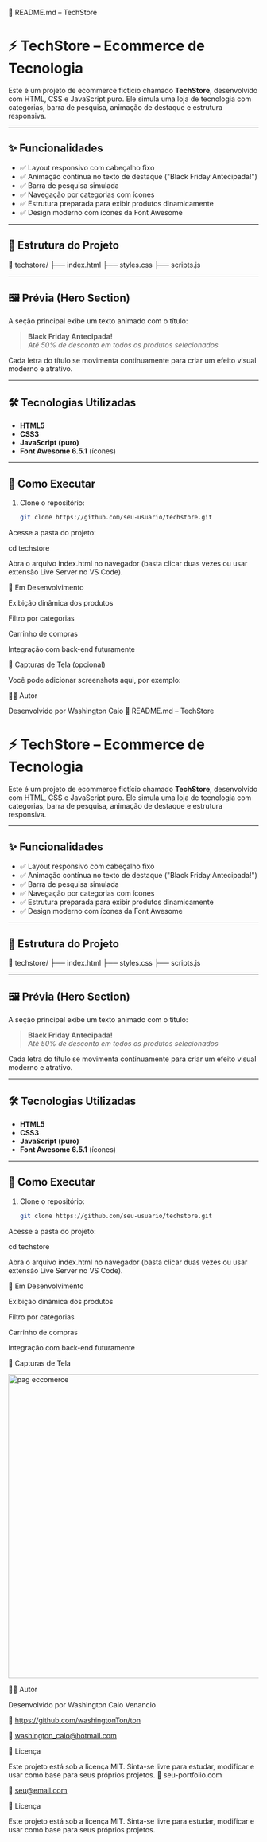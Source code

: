 📄 README.md – TechStore
# ⚡ TechStore – Ecommerce de Tecnologia

Este é um projeto de ecommerce fictício chamado **TechStore**, desenvolvido com HTML, CSS e JavaScript puro. Ele simula uma loja de tecnologia com categorias, barra de pesquisa, animação de destaque e estrutura responsiva.

---

## ✨ Funcionalidades

- ✅ Layout responsivo com cabeçalho fixo
- ✅ Animação contínua no texto de destaque ("Black Friday Antecipada!")
- ✅ Barra de pesquisa simulada
- ✅ Navegação por categorias com ícones
- ✅ Estrutura preparada para exibir produtos dinamicamente
- ✅ Design moderno com ícones da Font Awesome

---

## 📂 Estrutura do Projeto



📁 techstore/
├── index.html
├── styles.css
├── scripts.js


---

## 🖼️ Prévia (Hero Section)

A seção principal exibe um texto animado com o título:

> **Black Friday Antecipada!**  
> _Até 50% de desconto em todos os produtos selecionados_

Cada letra do título se movimenta continuamente para criar um efeito visual moderno e atrativo.

---

## 🛠️ Tecnologias Utilizadas

- **HTML5**
- **CSS3**
- **JavaScript (puro)**
- **Font Awesome 6.5.1** (ícones)

---

## 📜 Como Executar

1. Clone o repositório:
   ```bash
   git clone https://github.com/seu-usuario/techstore.git


Acesse a pasta do projeto:

cd techstore


Abra o arquivo index.html no navegador (basta clicar duas vezes ou usar extensão Live Server no VS Code).

🚧 Em Desenvolvimento

Exibição dinâmica dos produtos

Filtro por categorias

Carrinho de compras

Integração com back-end futuramente

📸 Capturas de Tela (opcional)

Você pode adicionar screenshots aqui, por exemplo:


🧑‍💻 Autor

Desenvolvido por Washington Caio 📄 README.md – TechStore
# ⚡ TechStore – Ecommerce de Tecnologia

Este é um projeto de ecommerce fictício chamado **TechStore**, desenvolvido com HTML, CSS e JavaScript puro. Ele simula uma loja de tecnologia com categorias, barra de pesquisa, animação de destaque e estrutura responsiva.

---

## ✨ Funcionalidades

- ✅ Layout responsivo com cabeçalho fixo
- ✅ Animação contínua no texto de destaque ("Black Friday Antecipada!")
- ✅ Barra de pesquisa simulada
- ✅ Navegação por categorias com ícones
- ✅ Estrutura preparada para exibir produtos dinamicamente
- ✅ Design moderno com ícones da Font Awesome

---

## 📂 Estrutura do Projeto



📁 techstore/
├── index.html
├── styles.css
├── scripts.js


---

## 🖼️ Prévia (Hero Section)

A seção principal exibe um texto animado com o título:

> **Black Friday Antecipada!**  
> _Até 50% de desconto em todos os produtos selecionados_

Cada letra do título se movimenta continuamente para criar um efeito visual moderno e atrativo.

---

## 🛠️ Tecnologias Utilizadas

- **HTML5**
- **CSS3**
- **JavaScript (puro)**
- **Font Awesome 6.5.1** (ícones)

---

## 📜 Como Executar

1. Clone o repositório:
   ```bash
   git clone https://github.com/seu-usuario/techstore.git


Acesse a pasta do projeto:

cd techstore


Abra o arquivo index.html no navegador (basta clicar duas vezes ou usar extensão Live Server no VS Code).

🚧 Em Desenvolvimento

Exibição dinâmica dos produtos

Filtro por categorias

Carrinho de compras

Integração com back-end futuramente

📸 Capturas de Tela 

<img width="1356" height="610" alt="pag eccomerce" src="https://github.com/user-attachments/assets/ff360620-7f7a-4941-aa70-e5f609d8b498" />


🧑‍💻 Autor

Desenvolvido por Washington Caio Venancio

🔗 https://github.com/washingtonTon/ton

📧 washington_caio@hotmail.com

📝 Licença

Este projeto está sob a licença MIT.
Sinta-se livre para estudar, modificar e usar como base para seus próprios projetos.
🔗 seu-portfolio.com

📧 seu@email.com

📝 Licença

Este projeto está sob a licença MIT.
Sinta-se livre para estudar, modificar e usar como base para seus próprios projetos.
